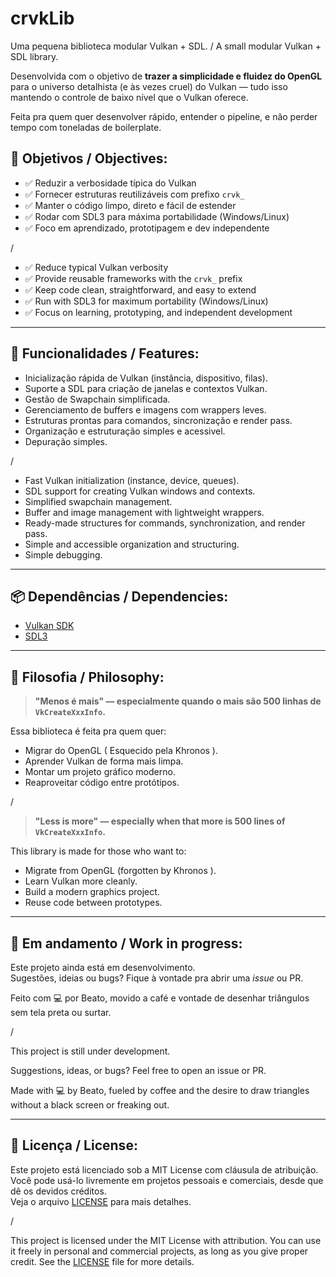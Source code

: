 # crvkLib
Uma pequena biblioteca modular Vulkan + SDL. / A small modular Vulkan + SDL library.

Desenvolvida com o objetivo de **trazer a simplicidade e fluidez do OpenGL** para o universo detalhista (e às vezes cruel) do Vulkan — tudo isso mantendo o controle de baixo nível que o Vulkan oferece.

Feita pra quem quer desenvolver rápido, entender o pipeline, e não perder tempo com toneladas de boilerplate.

## 🎯 Objetivos / Objectives:

- ✅ Reduzir a verbosidade típica do Vulkan
- ✅ Fornecer estruturas reutilizáveis com prefixo `crvk_`
- ✅ Manter o código limpo, direto e fácil de estender
- ✅ Rodar com SDL3 para máxima portabilidade (Windows/Linux)
- ✅ Foco em aprendizado, prototipagem e dev independente

/

- ✅ Reduce typical Vulkan verbosity
- ✅ Provide reusable frameworks with the `crvk_` prefix
- ✅ Keep code clean, straightforward, and easy to extend
- ✅ Run with SDL3 for maximum portability (Windows/Linux)
- ✅ Focus on learning, prototyping, and independent development

---

## 🚀 Funcionalidades / Features:

- Inicialização rápida de Vulkan (instância, dispositivo, filas).
- Suporte a SDL para criação de janelas e contextos Vulkan.
- Gestão de Swapchain simplificada.
- Gerenciamento de buffers e imagens com wrappers leves.
- Estruturas prontas para comandos, sincronização e render pass.
- Organização e estruturação simples e acessivel.
- Depuração simples.

/

- Fast Vulkan initialization (instance, device, queues).
- SDL support for creating Vulkan windows and contexts.
- Simplified swapchain management.
- Buffer and image management with lightweight wrappers.
- Ready-made structures for commands, synchronization, and render pass.
- Simple and accessible organization and structuring.
- Simple debugging.

---

## 📦 Dependências / Dependencies:

- [Vulkan SDK](https://vulkan.lunarg.com/)
- [SDL3](https://github.com/libsdl-org/SDL)

---

## 🧠 Filosofia / Philosophy:

> **"Menos é mais" — especialmente quando o mais são 500 linhas de `VkCreateXxxInfo`.**

Essa biblioteca é feita pra quem quer:
- Migrar do OpenGL ( Esquecido pela Khronos ).
- Aprender Vulkan de forma mais limpa.
- Montar um projeto gráfico moderno.
- Reaproveitar código entre protótipos.

/

> **"Less is more" — especially when that more is 500 lines of `VkCreateXxxInfo`.**

This library is made for those who want to:
- Migrate from OpenGL (forgotten by Khronos ).
- Learn Vulkan more cleanly.
- Build a modern graphics project.
- Reuse code between prototypes.

---

## 🔧 Em andamento / Work in progress:

Este projeto ainda está em desenvolvimento.  
Sugestões, ideias ou bugs? Fique à vontade pra abrir uma *issue* ou PR.

Feito com 💻 por Beato, movido a café e vontade de desenhar triângulos sem tela preta ou surtar.

/

This project is still under development.

Suggestions, ideas, or bugs? Feel free to open an issue or PR.

Made with 💻 by Beato, fueled by coffee and the desire to draw triangles without a black screen or freaking out.

---

## 📄 Licença / License:

Este projeto está licenciado sob a MIT License com cláusula de atribuição.  
Você pode usá-lo livremente em projetos pessoais e comerciais, desde que dê os devidos créditos.  
Veja o arquivo [LICENSE](./LICENSE) para mais detalhes.

/ 

This project is licensed under the MIT License with attribution.
You can use it freely in personal and commercial projects, as long as you give proper credit.
See the [LICENSE](./LICENSE) file for more details.
